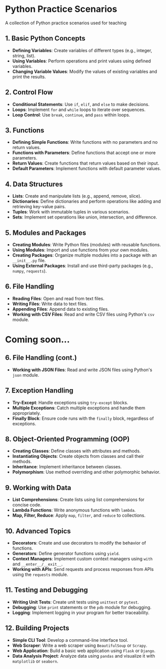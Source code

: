 # Python Practice Scenarios
A collection of Python practice scenarios used for teaching

## 1. Basic Python Concepts
- **Defining Variables**: Create variables of different types (e.g., integer, string, list).
- **Using Variables**: Perform operations and print values using defined variables.
- **Changing Variable Values**: Modify the values of existing variables and print the results.

## 2. Control Flow
- **Conditional Statements**: Use `if`, `elif`, and `else` to make decisions.
- **Loops**: Implement `for` and `while` loops to iterate over sequences.
- **Loop Control**: Use `break`, `continue`, and `pass` within loops.

## 3. Functions
- **Defining Simple Functions**: Write functions with no parameters and no return values.
- **Functions with Parameters**: Define functions that accept one or more parameters.
- **Return Values**: Create functions that return values based on their input.
- **Default Parameters**: Implement functions with default parameter values.

## 4. Data Structures
- **Lists**: Create and manipulate lists (e.g., append, remove, slice).
- **Dictionaries**: Define dictionaries and perform operations like adding and retrieving key-value pairs.
- **Tuples**: Work with immutable tuples in various scenarios.
- **Sets**: Implement set operations like union, intersection, and difference.

## 5. Modules and Packages
- **Creating Modules**: Write Python files (modules) with reusable functions.
- **Using Modules**: Import and use functions from your own modules.
- **Creating Packages**: Organize multiple modules into a package with an `__init__.py` file.
- **Using External Packages**: Install and use third-party packages (e.g., `numpy`, `requests`).

## 6. File Handling
- **Reading Files**: Open and read from text files.
- **Writing Files**: Write data to text files.
- **Appending Files**: Append data to existing files.
- **Working with CSV Files**: Read and write CSV files using Python's `csv` module.

# Coming soon...

## 6. File Handling (cont.)
- **Working with JSON Files**: Read and write JSON files using Python's `json` module.

## 7. Exception Handling
- **Try-Except**: Handle exceptions using `try-except` blocks.
- **Multiple Exceptions**: Catch multiple exceptions and handle them appropriately.
- **Finally Block**: Ensure code runs with the `finally` block, regardless of exceptions.

## 8. Object-Oriented Programming (OOP)
- **Creating Classes**: Define classes with attributes and methods.
- **Instantiating Objects**: Create objects from classes and call their methods.
- **Inheritance**: Implement inheritance between classes.
- **Polymorphism**: Use method overriding and other polymorphic behavior.

## 9. Working with Data
- **List Comprehensions**: Create lists using list comprehensions for concise code.
- **Lambda Functions**: Write anonymous functions with `lambda`.
- **Map, Filter, Reduce**: Apply `map`, `filter`, and `reduce` to collections.

## 10. Advanced Topics
- **Decorators**: Create and use decorators to modify the behavior of functions.
- **Generators**: Define generator functions using `yield`.
- **Context Managers**: Implement custom context managers using `with` and `__enter__/__exit__`.
- **Working with APIs**: Send requests and process responses from APIs using the `requests` module.

## 11. Testing and Debugging
- **Writing Unit Tests**: Create unit tests using `unittest` or `pytest`.
- **Debugging**: Use `print` statements or the `pdb` module for debugging.
- **Logging**: Implement logging in your program for better traceability.

## 12. Building Projects
- **Simple CLI Tool**: Develop a command-line interface tool.
- **Web Scraper**: Write a web scraper using `BeautifulSoup` or `Scrapy`.
- **Web Application**: Build a basic web application using `Flask` or `Django`.
- **Data Analysis Project**: Analyze data using `pandas` and visualize it with `matplotlib` or `seaborn`.
